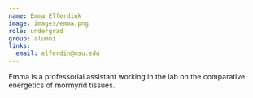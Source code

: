 ```yaml
---
name: Emma Elferdink
image: images/emma.png
role: undergrad
group: alumni
links:
  email: elferdin@msu.edu
---
```



Emma is a professorial assistant working in the lab on the comparative energetics of mormyrid tissues.
